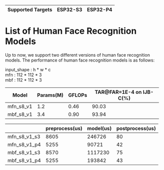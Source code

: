 | Supported Targets | ESP32-S3 | ESP32-P4 |
| ----------------- | -------- | -------- |

# List of Human Face Recognition Models

Up to now, we support two different versions of human face recognition models. The performance of human face recognition models is as follows:

input_shape : h * w * c  
mfn : 112 * 112 * 3  
mbf : 112 * 112 * 3  

| Model                    | Params(M) | GFLOPs | TAR@FAR=1E-4 on IJB-C(%) |
| ---------------------------- | --------- | ------ | ------------------------ |
| mfn_s8_v1 | 1.2       | 0.46   | 90.03                  |
| mbf_s8_v1 | 3.4       | 0.90   | 93.94                    |

|              | preprocess(us) | model(us) | postprocess(us) |
| ------------ | -------------- | --------- | --------------- |
| mfn_s8_v1_s3 | 8605           | 246726    | 80              |
| mfn_s8_v1_p4 | 5255           | 90721     | 42              |
| mbf_s8_v1_s3 | 8570           | 1117230   | 75              |
| mbf_s8_v1_p4 | 5255           | 193842    | 43              |
